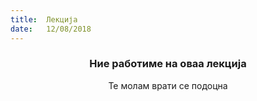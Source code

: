 ```yaml
---
title:  Лекција
date:   12/08/2018
---
```


### <center>Ние работиме на оваа лекција</center>
<center>Те молам врати се подоцна</center>